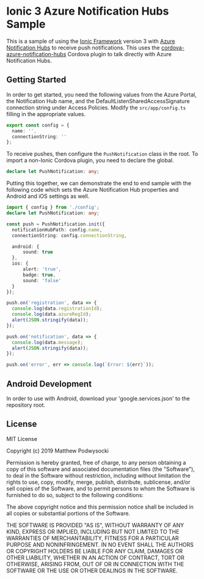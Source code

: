 # Ionic 3 Azure Notification Hubs Sample

This is a sample of using the [Ionic Framework](https://ionicframework.com/) version 3 with [Azure Notification Hubs](https://azure.microsoft.com/en-us/services/notification-hubs/) to receive push notifications.  This uses the [cordova-azure-notification-hubs](https://www.npmjs.com/package/cordova-azure-notification-hubs) Cordova plugin to talk directly with Azure Notification Hubs.

## Getting Started

In order to get started, you need the following values from the Azure Portal, the Notification Hub name, and the DefaultListenSharedAccessSignature connection string under Access Policies.  Modify the `src/app/config.ts` filling in the appropriate values.

```typescript
export const config = {
  name: '',
  connectionString: ''
};
```

To receive pushes, then configure the `PushNotification` class in the root.  To import a non-Ionic Cordova plugin, you need to declare the global.

```typescript
declare let PushNotification: any;
```

Putting this together, we can demonstrate the end to end sample with the following code which sets the Azure Notification Hub properties and Android and iOS settings as well.

```typescript
import { config } from './config';
declare let PushNotification: any;

const push = PushNotification.init({
  notificationHubPath: config.name,
  connectionString: config.connectionString,

  android: {
      sound: true
  },
  ios: {
      alert: 'true',
      badge: true,
      sound: 'false'
  }
});

push.on('registration', data => {
  console.log(data.registrationId);
  console.log(data.azureRegId);
  alert(JSON.stringify(data));
});

push.on('notification', data => {
  console.log(data.message);
  alert(JSON.stringify(data));
});

push.on('error', err => console.log(`Error: ${err}`));
```

## Android Development

In order to use with Android, download your 'google.services.json' to the repository root.

## License

MIT License

Copyright (c) 2019 Matthew Podwysocki

Permission is hereby granted, free of charge, to any person obtaining a copy
of this software and associated documentation files (the "Software"), to deal
in the Software without restriction, including without limitation the rights
to use, copy, modify, merge, publish, distribute, sublicense, and/or sell
copies of the Software, and to permit persons to whom the Software is
furnished to do so, subject to the following conditions:

The above copyright notice and this permission notice shall be included in all
copies or substantial portions of the Software.

THE SOFTWARE IS PROVIDED "AS IS", WITHOUT WARRANTY OF ANY KIND, EXPRESS OR
IMPLIED, INCLUDING BUT NOT LIMITED TO THE WARRANTIES OF MERCHANTABILITY,
FITNESS FOR A PARTICULAR PURPOSE AND NONINFRINGEMENT. IN NO EVENT SHALL THE
AUTHORS OR COPYRIGHT HOLDERS BE LIABLE FOR ANY CLAIM, DAMAGES OR OTHER
LIABILITY, WHETHER IN AN ACTION OF CONTRACT, TORT OR OTHERWISE, ARISING FROM,
OUT OF OR IN CONNECTION WITH THE SOFTWARE OR THE USE OR OTHER DEALINGS IN THE
SOFTWARE.
